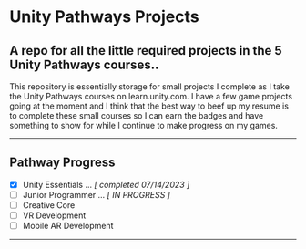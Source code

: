# Unity Pathways Projects
## A repo for all the little required projects in the 5 Unity Pathways courses..

This repository is essentially storage for small projects I complete as I take the Unity Pathways courses on learn.unity.com. I have a few game projects going at the moment and I think that the best way to beef up my resume is to complete these small courses so I can earn the badges and have something to show for while I continue to make progress on my games.
***
## Pathway Progress
- [x] Unity Essentials ... _[ completed 07/14/2023 ]_
- [ ] Junior Programmer ... _[ IN PROGRESS ]_
- [ ] Creative Core
- [ ] VR Development
- [ ] Mobile AR Development

***
